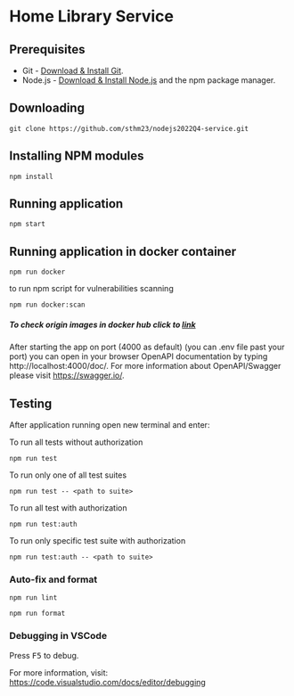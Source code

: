 # Home Library Service

## Prerequisites

- Git - [Download & Install Git](https://git-scm.com/downloads).
- Node.js - [Download & Install Node.js](https://nodejs.org/en/download/) and the npm package manager.

## Downloading

```
git clone https://github.com/sthm23/nodejs2022Q4-service.git
```

## Installing NPM modules

```
npm install
```

## Running application

```
npm start
```

## Running application in docker container

```
npm run docker
```
to run npm script for vulnerabilities scanning

```
npm run docker:scan
```
##### To check origin images in docker hub click to [link](https://hub.docker.com/repository/docker/sthm23/nodejs2022q4/tags?page=1&ordering=last_updated)


After starting the app on port (4000 as default) (you can .env file past your port) you can open
in your browser OpenAPI documentation by typing http://localhost:4000/doc/.
For more information about OpenAPI/Swagger please visit https://swagger.io/.

## Testing

After application running open new terminal and enter:

To run all tests without authorization

```
npm run test
```

To run only one of all test suites

```
npm run test -- <path to suite>
```

To run all test with authorization

```
npm run test:auth
```

To run only specific test suite with authorization

```
npm run test:auth -- <path to suite>
```

### Auto-fix and format

```
npm run lint
```

```
npm run format
```

### Debugging in VSCode

Press <kbd>F5</kbd> to debug.

For more information, visit: https://code.visualstudio.com/docs/editor/debugging
